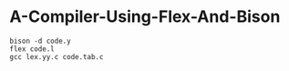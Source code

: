 # A-Compiler-Using-Flex-And-Bison
~~~~~~~~~~~~~~~~~~~~ \
bison -d code.y
flex code.l
gcc lex.yy.c code.tab.c
